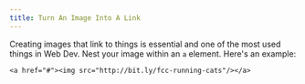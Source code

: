 ```yaml
---
title: Turn An Image Into A Link
---
```

Creating images that link to things is essential and one of the most used things in Web Dev. Nest your image within an `a` element. Here's an example:

    <a href="#"><img src="http://bit.ly/fcc-running-cats"/></a>